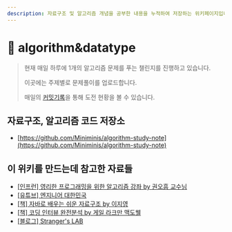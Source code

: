 ```yaml
---
description: 자료구조 및 알고리즘 개념을 공부한 내용을 누적하여 저장하는 위키페이지입니다. 계속 업데이트 됩니다.
---
```


# 👾 algorithm\&datatype

> 현재 매일 하루에 1개의 알고리즘 문제를 푸는 챌린지를 진행하고 있습니다.&#x20;
>
> 이곳에는 주제별로 문제풀이를 업로드합니다.&#x20;
>
> 매일의 [커밋기록](https://github.com/Miniminis/algorithm-study-note/commits/main)을 통해 도전 현황을 볼 수 있습니다.&#x20;



## 자료구조, 알고리즘 코드 저장소

* [https://github.com/Miniminis/algorithm-study-note](https://github.com/Miniminis/algorithm-study-note)



## 이 위키를 만드는데 참고한 자료들

* [\[인프런\] 영리한 프로그래밍을 위한 알고리즘 강좌 by 권오흠 교수님](https://www.inflearn.com/course/%EC%95%8C%EA%B3%A0%EB%A6%AC%EC%A6%98-%EA%B0%95%EC%A2%8C)
* [\[유튜브\] 엔지니어 대한민국](https://www.youtube.com/user/damazzang/videos)
* [\[책\] 자바로 배우는 쉬운 자료구조 by 이지영](http://www.yes24.com/Product/Goods/9345752)
* [\[책\] 코딩 인터뷰 완전분석 by 게일 라크만 맥도웰](http://www.yes24.com/Product/Goods/44305533)
* [\[블로그\] Stranger's LAB](https://st-lab.tistory.com/category/JAVA%20-%20%EB%B0%B1%EC%A4%80%20\[BAEK%20JOON])

